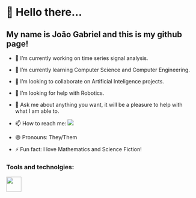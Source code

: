 # 👋 Hello there...
## My name is João Gabriel and this is my github page!

- 🔭 I’m currently working on time series signal analysis.

- 🌱 I’m currently learning Computer Science and Computer Engineering.

- 👯 I’m looking to collaborate on Artificial Inteligence projects.

- 🤔 I’m looking for help with Robotics.

- 💬 Ask me about anything you want, it will be a pleasure to help with what I am able to.

- 📫 How to reach me: <a href = "mailto:zenobiojoao@gmail.com"><img src="https://img.shields.io/badge/Gmail-D14836?style=for-the-badge&logo=gmail&logoColor=white" target="_blank"></a>

- 😄 Pronouns: They/Them

- ⚡ Fun fact: I love Mathematics and Science Fiction!

### Tools and technolgies:
<img src="https://cdn.jsdelivr.net/gh/devicons/devicon/icons/android/android-original.svg" width="40" height="40"/>
